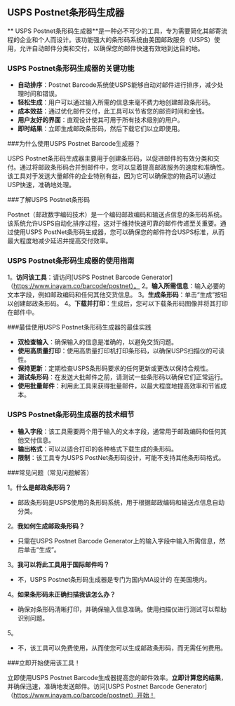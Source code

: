 ## USPS Postnet条形码生成器

** USPS Postnet条形码生成器**是一种必不可少的工具，专为需要简化其邮寄流程的企业和个人而设计。该功能强大的条形码系统由美国邮政服务（USPS）使用，允许自动邮件分类和交付，以确保您的邮件快速有效地到达目的地。

### USPS Postnet条形码生成器的关键功能

-  **自动排序**：Postnet Barcode系统使USPS能够自动对邮件进行排序，减少处理时间和错误。
-  **轻松生成**：用户可以通过输入所需的信息来毫不费力地创建邮政条形码。
-  **成本效益**：通过优化邮件交付，此工具可以节省您的邮资时间和金钱。
-  **用户友好的界面**：直观设计使其可用于所有技术级别的用户。
-  **即时结果**：立即生成邮政条形码，然后下载它们以立即使用。

###为什么使用USPS Postnet Barcode生成器？

USPS Postnet条形码生成器主要用于创建条形码，以促进邮件的有效分类和交付。通过将邮政条形码合并到邮件中，您可以显着提高邮政服务的速度和准确性。该工具对于发送大量邮件的企业特别有益，因为它可以确保您的物品可以通过USP快速，准确地处理。

###了解USPS Postnet条形码

Postnet（邮政数字编码技术）是一个编码邮政编码和输送点信息的条形码系统。该系统允许USPS自动化排序过程，这对于维持快速可靠的邮件传递至关重要。通过使用USPS PostNet条形码生成器，您可以确保您的邮件符合USPS标准，从而最大程度地减少延迟并提高交付效率。

### USPS Postnet条形码生成器的使用指南

1。**访问该工具**：请访问[USPS Postnet Barcode Generator]（https://www.inayam.co/barcode/postnet）。
2。**输入所需信息**：输入必要的文本字段，例如邮政编码和任何其他交货信息。
3。**生成条形码**：单击“生成”按钮以创建邮政条形码。
4。**下载并打印**：生成后，您可以下载条形码图像并将其打印在邮件中。

###最佳使用USPS Postnet条形码生成器的最佳实践

-  **双检查输入**：确保输入的信息是准确的，以避免交货问题。
-  **使用高质量打印**：使用高质量打印机打印条形码，以确保USPS扫描仪的可读性。
-  **保持更新**：定期检查USPS条形码要求的任何更新或更改以保持合规性。
-  **测试条形码**：在发送大批邮件之前，请测试一些条形码以确保它们正常运行。
-  **使用批量邮件**：利用此工具来获得批量邮件，以最大程度地提高效率和节省成本。

### USPS Postnet条形码生成器的技术细节

-  **输入字段**：该工具需要两个用于输入的文本字段，通常用于邮政编码和任何其他交付信息。
-  **输出格式**：可以以适合打印的各种格式下载生成的条形码。
-  **限制**：该工具专为USPS PostNet条形码设计，可能不支持其他条形码格式。

###常见问题（常见问题解答）

1。**什么是邮政条形码？**
- 邮政条形码是USPS使用的条形码系统，用于根据邮政编码和输送点信息自动分类。

2。**我如何生成邮政条形码？**
- 只需在USPS Postnet Barcode Generator上的输入字段中输入所需信息，然后单击“生成”。

3。**我可以将此工具用于国际邮件吗？**
- 不，USPS Postnet条形码生成器是专门为国内MA设计的 在美国境内。

4。**如果条形码未正确扫描我该怎么办？**
- 确保对条形码清晰打印，并确保输入信息准确。使用扫描仪进行测试可以帮助识别问题。

5。
- 不，该工具可以免费使用，从而使您可以生成邮政条形码，而无需任何费用。

###立即开始使用该工具！

立即使用USPS Postnet Barcode生成器提高您的邮件效率。**立即计算您的结果**，并确保迅速，准确地发送邮件。访问[USPS Postnet Barcode Generator]（https://www.inayam.co/barcode/postnet）开始！